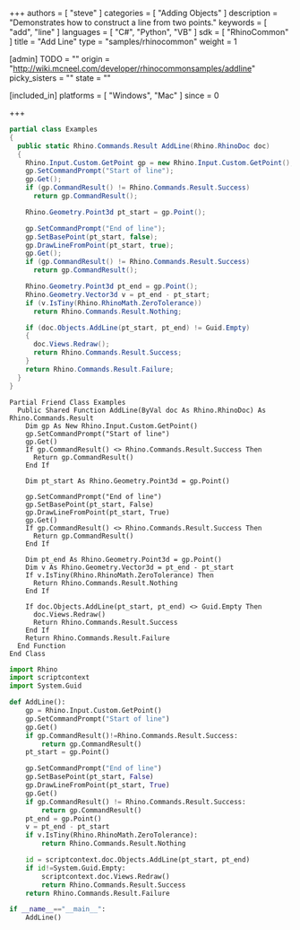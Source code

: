 +++
authors = [ "steve" ]
categories = [ "Adding Objects" ]
description = "Demonstrates how to construct a line from two points."
keywords = [ "add", "line" ]
languages = [ "C#", "Python", "VB" ]
sdk = [ "RhinoCommon" ]
title = "Add Line"
type = "samples/rhinocommon"
weight = 1

[admin]
TODO = ""
origin = "http://wiki.mcneel.com/developer/rhinocommonsamples/addline"
picky_sisters = ""
state = ""

[included_in]
platforms = [ "Windows", "Mac" ]
since = 0

+++

<div class="codetab-content" id="cs">

```cs
partial class Examples
{
  public static Rhino.Commands.Result AddLine(Rhino.RhinoDoc doc)
  {
    Rhino.Input.Custom.GetPoint gp = new Rhino.Input.Custom.GetPoint();
    gp.SetCommandPrompt("Start of line");
    gp.Get();
    if (gp.CommandResult() != Rhino.Commands.Result.Success)
      return gp.CommandResult();

    Rhino.Geometry.Point3d pt_start = gp.Point();

    gp.SetCommandPrompt("End of line");
    gp.SetBasePoint(pt_start, false);
    gp.DrawLineFromPoint(pt_start, true);
    gp.Get();
    if (gp.CommandResult() != Rhino.Commands.Result.Success)
      return gp.CommandResult();

    Rhino.Geometry.Point3d pt_end = gp.Point();
    Rhino.Geometry.Vector3d v = pt_end - pt_start;
    if (v.IsTiny(Rhino.RhinoMath.ZeroTolerance))
      return Rhino.Commands.Result.Nothing;

    if (doc.Objects.AddLine(pt_start, pt_end) != Guid.Empty)
    {
      doc.Views.Redraw();
      return Rhino.Commands.Result.Success;
    }
    return Rhino.Commands.Result.Failure;
  }
}
```

</div>


<div class="codetab-content" id="vb">

```vbnet
Partial Friend Class Examples
  Public Shared Function AddLine(ByVal doc As Rhino.RhinoDoc) As Rhino.Commands.Result
	Dim gp As New Rhino.Input.Custom.GetPoint()
	gp.SetCommandPrompt("Start of line")
	gp.Get()
	If gp.CommandResult() <> Rhino.Commands.Result.Success Then
	  Return gp.CommandResult()
	End If

	Dim pt_start As Rhino.Geometry.Point3d = gp.Point()

	gp.SetCommandPrompt("End of line")
	gp.SetBasePoint(pt_start, False)
	gp.DrawLineFromPoint(pt_start, True)
	gp.Get()
	If gp.CommandResult() <> Rhino.Commands.Result.Success Then
	  Return gp.CommandResult()
	End If

	Dim pt_end As Rhino.Geometry.Point3d = gp.Point()
	Dim v As Rhino.Geometry.Vector3d = pt_end - pt_start
	If v.IsTiny(Rhino.RhinoMath.ZeroTolerance) Then
	  Return Rhino.Commands.Result.Nothing
	End If

	If doc.Objects.AddLine(pt_start, pt_end) <> Guid.Empty Then
	  doc.Views.Redraw()
	  Return Rhino.Commands.Result.Success
	End If
	Return Rhino.Commands.Result.Failure
  End Function
End Class
```

</div>


<div class="codetab-content" id="py">

```python
import Rhino
import scriptcontext
import System.Guid

def AddLine():
    gp = Rhino.Input.Custom.GetPoint()
    gp.SetCommandPrompt("Start of line")
    gp.Get()
    if gp.CommandResult()!=Rhino.Commands.Result.Success:
        return gp.CommandResult()
    pt_start = gp.Point()

    gp.SetCommandPrompt("End of line")
    gp.SetBasePoint(pt_start, False)
    gp.DrawLineFromPoint(pt_start, True)
    gp.Get()
    if gp.CommandResult() != Rhino.Commands.Result.Success:
        return gp.CommandResult()
    pt_end = gp.Point()
    v = pt_end - pt_start
    if v.IsTiny(Rhino.RhinoMath.ZeroTolerance):
        return Rhino.Commands.Result.Nothing

    id = scriptcontext.doc.Objects.AddLine(pt_start, pt_end)
    if id!=System.Guid.Empty:
        scriptcontext.doc.Views.Redraw()
        return Rhino.Commands.Result.Success
    return Rhino.Commands.Result.Failure

if __name__=="__main__":
    AddLine()
```

</div>
